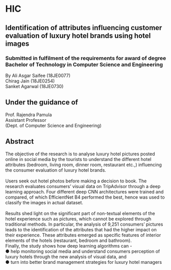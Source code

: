 # HIC
## Identification of attributes influencing customer evaluation of luxury hotel brands using hotel images 

###  Submitted in fulfilment of the requirements for award of degree Bachelor of Technology in Computer Science and Engineering

<tr>
  <td>By</td>
  <td>Ali Asgar Saifee (18JE0077)</td>
  </br>
  <td>Chirag Jain (18JE0254)</td>
  </br>
  <td>Sanket Agarwal (18JE0730)</td>
  </br>
</tr>

## Under the guidance of

<tr>
  <td>Prof. Rajendra Pamula</td>
  </br>
  <td>Assistant Professor</td>
  </br>
  <td>(Dept. of Computer Science and Engineering)</td>
 </tr>


## Abstract

The objective of the research is to analyse luxury hotel pictures posted online in social
media by the tourists to understand the different hotel attributes (bedroom, living
room, dinner room, restaurant etc.,) influencing the consumer evaluation of luxury hotel
brands.
</br>
</br>
Users seek out hotel photos before making a decision to book. The research evaluates
consumers’ visual data on TripAdvisor through a deep learning approach. Four different
deep CNN architectures were trained and compared, of which EfficientNet B4
performed the best, hence was used to classify the images in actual dataset.
</br>
</br>
Results shed light on the significant part of non-textual elements of the hotel
experience such as pictures, which cannot be explored through traditional methods. In
particular, the analysis of 9,251 consumers’ pictures leads to the identification of the
attributes that had the higher impact on their experience. These attributes emerged as
specific features of interior elements of the hotels (restaurant, bedroom and bathroom).
</br>
Finally, the study shows how deep learning algorithms can -
</br>
● help monitoring social media and understand consumers perception of luxury
hotels through the new analysis of visual data, and
</br>
● turn into better brand management strategies for luxury hotel managers
